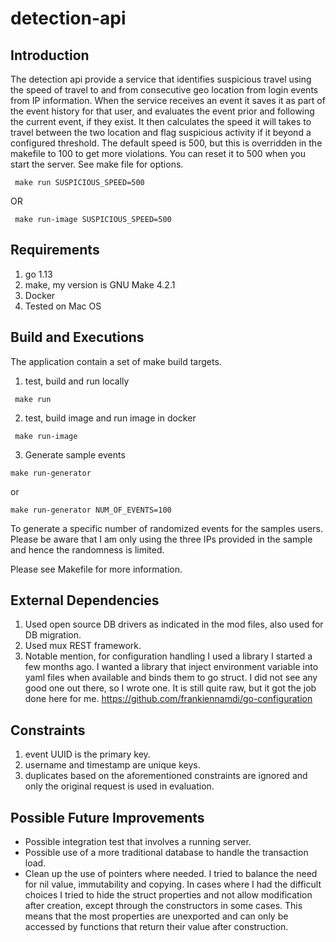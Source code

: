 # detection-api

## Introduction

The detection api provide a service that identifies suspicious travel using the speed of travel to and from 
consecutive geo location from login events from IP information. When the service receives an event it saves
it as part of the event history for that user, and evaluates the event prior and following the current event, if they
exist. It then calculates the speed it will takes to travel between the two location and flag suspicious 
activity if it beyond a configured threshold. The default speed is 500, but this is overridden in the makefile
to 100 to get more violations. You can reset it to 500 when you start the server. See make file for
options.

```
 make run SUSPICIOUS_SPEED=500
```

OR

```
 make run-image SUSPICIOUS_SPEED=500
```

## Requirements
1. go 1.13 
2. make, my version is GNU Make 4.2.1
3. Docker
4. Tested on Mac OS

## Build and Executions

The application contain a set of make build targets. 

1. test, build and run locally 

```
 make run
```

2. test, build image and run image in docker 

```
 make run-image
```

3. Generate sample events

``` 
make run-generator
```
or 

```
make run-generator NUM_OF_EVENTS=100
```

To generate a specific number of randomized events for the samples users. Please be aware that 
I am only using the three IPs provided in the sample and hence the randomness is limited. 

Please see Makefile for more information. 

## External Dependencies

1. Used open source DB drivers as indicated in the mod files, also used for DB migration.
2. Used mux REST framework.
3. Notable mention, for configuration handling I used a library I started a few months ago. I wanted
a library that inject environment variable into yaml files when available and binds them to go struct. I
did not see any good one out there, so I wrote one. It is still quite raw, but it got the job done here 
for me. https://github.com/frankiennamdi/go-configuration

## Constraints

1. event UUID is the primary key.
2. username and timestamp are unique keys.
3. duplicates based on the aforementioned constraints are ignored and only the original request is used in evaluation.

## Possible Future Improvements

* Possible integration test that involves a running server.
* Possible use of a more traditional database to handle the transaction load.
* Clean up the use of pointers where needed. I tried to balance the need for nil value, immutability and copying. 
In cases where I had the difficult choices I tried to hide the struct properties and not allow modification 
after creation, except through the constructors in some cases. This means that the most properties are unexported
and can only be accessed by functions that return their value after construction. 


